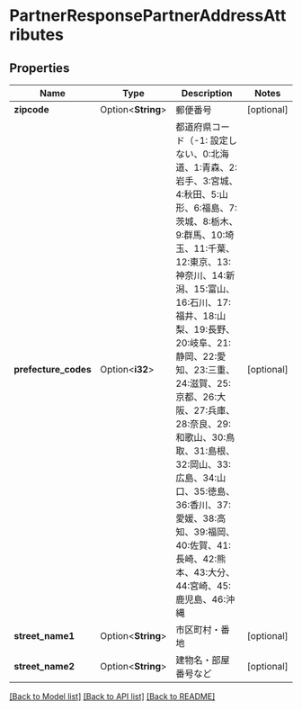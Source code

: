 # PartnerResponsePartnerAddressAttributes

## Properties

Name | Type | Description | Notes
------------ | ------------- | ------------- | -------------
**zipcode** | Option<**String**> | 郵便番号 | [optional]
**prefecture_codes** | Option<**i32**> | 都道府県コード（-1: 設定しない、0:北海道、1:青森、2:岩手、3:宮城、4:秋田、5:山形、6:福島、7:茨城、8:栃木、9:群馬、10:埼玉、11:千葉、12:東京、13:神奈川、14:新潟、15:富山、16:石川、17:福井、18:山梨、19:長野、20:岐阜、21:静岡、22:愛知、23:三重、24:滋賀、25:京都、26:大阪、27:兵庫、28:奈良、29:和歌山、30:鳥取、31:島根、32:岡山、33:広島、34:山口、35:徳島、36:香川、37:愛媛、38:高知、39:福岡、40:佐賀、41:長崎、42:熊本、43:大分、44:宮崎、45:鹿児島、46:沖縄 | [optional]
**street_name1** | Option<**String**> | 市区町村・番地 | [optional]
**street_name2** | Option<**String**> | 建物名・部屋番号など | [optional]

[[Back to Model list]](../README.md#documentation-for-models) [[Back to API list]](../README.md#documentation-for-api-endpoints) [[Back to README]](../README.md)


